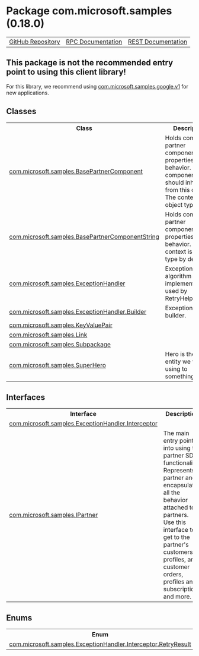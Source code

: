 # Package com.microsoft.samples (0.18.0)
<table>
   <tr>
     <td><a href="https://github.com/googleapis/google-cloud-java/tree/main/java-apikeys/google-cloud-apikeys/src/main/java/com/microsoft/samples">GitHub Repository</a></td>
     <td><a href="https://cloud.google.com/api-keys/docs/reference/rpc">RPC Documentation</a></td>
     <td><a href="https://cloud.google.com/api-keys/docs/reference/rest">REST Documentation</a></td>
   </tr>
 </table>

## This package is not the recommended entry point to using this client library!

 For this library, we recommend using [com.microsoft.samples.google.v1](https://cloud.google.com/java/docs/reference/google-cloud-apikeys/0.18.0/com.microsoft.samples.google.v1) for new applications.

## Classes
<table>
   <tr>
     <th>
Class</th>
     <th>
Description</th>
<tr>
<td><a href="https://cloud.google.com/java/docs/reference/google-cloud-apikeys/0.18.0/com.microsoft.samples.BasePartnerComponent">com.microsoft.samples.BasePartnerComponent</a></td>
<td>
Holds common partner component properties and behavior. All components should inherit from this
 class. The context object type.</td>
   </tr>
<tr>
<td><a href="https://cloud.google.com/java/docs/reference/google-cloud-apikeys/0.18.0/com.microsoft.samples.BasePartnerComponentString">com.microsoft.samples.BasePartnerComponentString</a></td>
<td>
Holds common partner component properties and behavior. The context is string type by default.</td>
   </tr>
<tr>
<td><a href="https://cloud.google.com/java/docs/reference/google-cloud-apikeys/0.18.0/com.microsoft.samples.ExceptionHandler">com.microsoft.samples.ExceptionHandler</a></td>
<td>
Exception retry algorithm implementation used by <xref uid="RetryHelper" data-throw-if-not-resolved="false">RetryHelper</xref>.</td>
   </tr>
<tr>
<td><a href="https://cloud.google.com/java/docs/reference/google-cloud-apikeys/0.18.0/com.microsoft.samples.ExceptionHandler.Builder">com.microsoft.samples.ExceptionHandler.Builder</a></td>
<td>
ExceptionHandler builder.</td>
   </tr>
<tr>
<td><a href="https://cloud.google.com/java/docs/reference/google-cloud-apikeys/0.18.0/com.microsoft.samples.KeyValuePair">com.microsoft.samples.KeyValuePair</a></td>
<td>
</td>
   </tr>
<tr>
<td><a href="https://cloud.google.com/java/docs/reference/google-cloud-apikeys/0.18.0/com.microsoft.samples.Link">com.microsoft.samples.Link</a></td>
<td>
</td>
   </tr>
<tr>
<td><a href="https://cloud.google.com/java/docs/reference/google-cloud-apikeys/0.18.0/com.microsoft.samples.Subpackage">com.microsoft.samples.Subpackage</a></td>
<td>
</td>
   </tr>
<tr>
<td><a href="https://cloud.google.com/java/docs/reference/google-cloud-apikeys/0.18.0/com.microsoft.samples.SuperHero">com.microsoft.samples.SuperHero</a></td>
<td>
Hero is the main entity we will be using to something</td>
   </tr>
 </table>

## Interfaces
<table>
   <tr>
     <th>
Interface</th>
     <th>
Description</th>
<tr>
<td><a href="https://cloud.google.com/java/docs/reference/google-cloud-apikeys/0.18.0/com.microsoft.samples.ExceptionHandler.Interceptor">com.microsoft.samples.ExceptionHandler.Interceptor</a></td>
<td>
</td>
   </tr>
<tr>
<td><a href="https://cloud.google.com/java/docs/reference/google-cloud-apikeys/0.18.0/com.microsoft.samples.IPartner">com.microsoft.samples.IPartner</a></td>
<td>
The main entry point into using the partner SDK functionality. Represents a partner and
 encapsulates all the behavior attached to partners. Use this interface to get to the partner's
 customers, profiles, and customer orders, profiles and subscriptions and more.</td>
   </tr>
 </table>

## Enums
<table>
   <tr>
     <th>
Enum</th>
     <th>
Description</th>
<tr>
<td><a href="https://cloud.google.com/java/docs/reference/google-cloud-apikeys/0.18.0/com.microsoft.samples.ExceptionHandler.Interceptor.RetryResult">com.microsoft.samples.ExceptionHandler.Interceptor.RetryResult</a></td>
<td>
</td>
   </tr>
 </table>

